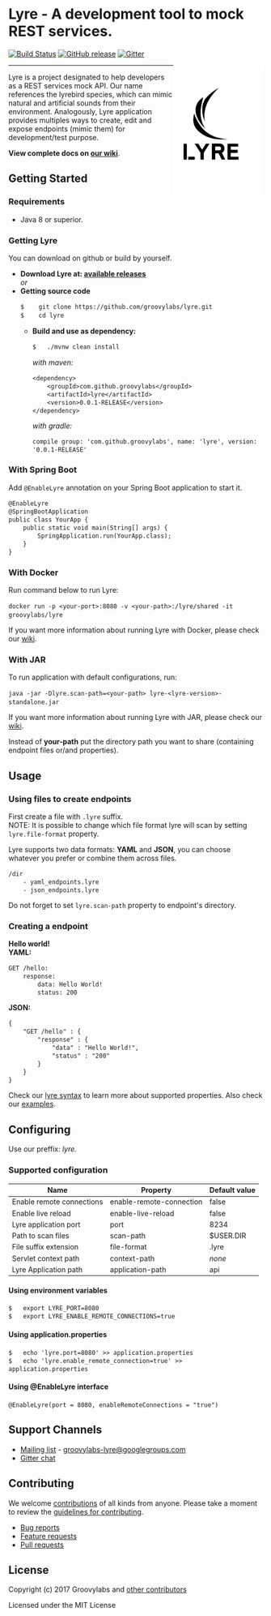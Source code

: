 # Lyre - A development tool to mock REST services.

[![Build Status](https://travis-ci.org/groovylabs/lyre.svg?branch=master)](https://travis-ci.org/groovylabs/lyre)
[![GitHub release](https://img.shields.io/badge/download-latest-brightgreen.svg)](https://github.com/groovylabs/lyre/releases)
[![Gitter](https://badges.gitter.im/groovylabs-lyre/Lobby.svg)](https://gitter.im/groovylabs-lyre/Lobby?utm_source=badge&utm_medium=badge&utm_campaign=pr-badge&utm_content=badge)

<img align="right" height="256" src="https://github.com/groovylabs/lyre-logo/blob/master/logo/lyre_white_bd.png">
    
---

Lyre is a project designated to help developers as a REST services mock API. Our name references the lyrebird species, which can mimic natural and artificial sounds from their environment. Analogously, Lyre application provides multiples ways to create, edit and expose endpoints (mimic them) for development/test purpose.

**View complete docs on [our wiki](https://github.com/groovylabs/lyre/wiki)**.

## Getting Started

### Requirements 
* Java 8 or superior.

### Getting Lyre

You can download on github or build by yourself.

- **Download Lyre at: [available releases](https://github.com/groovylabs/lyre/releases)**   
*or*
- **Getting source code**
    ```sh
    $    git clone https://github.com/groovylabs/lyre.git
    $    cd lyre
    ```
    - **Build and use as dependency:**
        ```sh
        $   ./mvnw clean install
        ```
        
        *with maven:*
        ```
        <dependency>
            <groupId>com.github.groovylabs</groupId>
            <artifactId>lyre</artifactId>
            <version>0.0.1-RELEASE</version>
        </dependency>
        ```
        
        *with gradle:*
        ```
        compile group: 'com.github.groovylabs', name: 'lyre', version: '0.0.1-RELEASE'
        ``` 

### With Spring Boot

Add ```@EnableLyre``` annotation on your Spring Boot application to start it.   
 
```
@EnableLyre
@SpringBootApplication
public class YourApp {
    public static void main(String[] args) {
        SpringApplication.run(YourApp.class);
    }
}
```

### With Docker

Run command below to run Lyre:

`docker run -p <your-port>:8080 -v <your-path>:/lyre/shared -it groovylabs/lyre`

If you want more information about running Lyre with Docker, please check our [wiki](https://github.com/groovylabs/lyre/wiki/Running-Docker).

### With JAR

To run application with default configurations, run:

`java -jar -Dlyre.scan-path=<your-path> lyre-<lyre-version>-standalone.jar`

If you want more information about running Lyre with JAR, please check our [wiki](https://github.com/groovylabs/lyre/wiki/Running-JAR).

Instead of **your-path** put the directory path you want to share (containing endpoint files or/and properties).

## Usage

### Using files to create endpoints

First create a file with ```.lyre``` suffix.   
NOTE: It is possible to change which file format lyre will scan by setting ```lyre.file-format``` property.   

Lyre supports two data formats: **YAML** and **JSON**, you can choose whatever you prefer or combine them across files.

```
/dir
    - yaml_endpoints.lyre
    - json_endpoints.lyre
```   

Do not forget to set ```lyre.scan-path``` property to endpoint's directory.

### Creating a endpoint

**Hello world!**   
**YAML:** 
```
GET /hello:
    response:
        data: Hello World!
        status: 200
```
**JSON:**
```
{
    "GET /hello" : {
        "response" : {
            "data" : "Hello World!",
            "status" : "200"
        }
    }
}
```

Check our [lyre syntax](https://github.com/groovylabs/lyre/wiki/Endpoint-syntax) to learn more about supported properties.
Also check our [examples]().

## Configuring

Use our preffix: *lyre.*

### Supported configuration

Name | Property | Default value   
------------ | ------------ | -------------
Enable remote connections | enable-remote-connection | false
Enable live reload | enable-live-reload | false
Lyre application port | port | 8234
Path to scan files | scan-path | $USER.DIR
File suffix extension | file-format | .lyre
Servlet context path | context-path | *none*
Lyre Application path | application-path | api

#### Using environment variables

```
$   export LYRE_PORT=8080 
$   export LYRE_ENABLE_REMOTE_CONNECTIONS=true
```

#### Using application.properties

```
$   echo 'lyre.port=8080' >> application.properties
$   echo 'lyre.enable_remote_connection=true' >> application.properties
```

#### Using @EnableLyre interface

```
@EnableLyre(port = 8080, enableRemoteConnections = "true")
```

## Support Channels

* [Mailing list](https://groups.google.com/forum/#!forum/groovylabs-lyre) - groovylabs-lyre@googlegroups.com
* [Gitter chat](https://gitter.im/groovylabs-lyre/Lobby)

## Contributing

We welcome [contributions](https://github.com/groovylabs/lyre/graphs/contributors) of all kinds from anyone. Please take a moment to review the [guidelines for contributing](CONTRIBUTING.md).

* [Bug reports](https://github.com/groovylabs/lyre/wiki/Report-a-Bug)
* [Feature requests](CONTRIBUTING.md#features)
* [Pull requests](CONTRIBUTING.md#pull-requests)

## License

Copyright (c) 2017 Groovylabs and [other contributors](https://github.com/groovylabs/lyre/graphs/contributors)

Licensed under the MIT License
